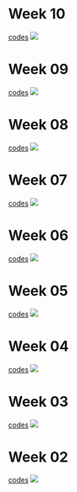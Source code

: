 # Week 10
[codes](https://github.com/ronycoelho/tidytuesday/blob/main/2022/codes/week_10/week_10.Rmd)
![](https://github.com/ronycoelho/tidytuesday/blob/main/2022/codes/week_10/week_10.png?raw=true)

# Week 09
[codes](https://github.com/ronycoelho/tidytuesday/blob/main/2022/codes/week_09/week_09.Rmd)
![](https://github.com/ronycoelho/tidytuesday/blob/main/2022/codes/week_09/week_09.png?raw=true)

# Week 08
[codes](https://github.com/ronycoelho/tidytuesday/blob/main/2022/codes/week_08/week_08.Rmd)
![](https://github.com/ronycoelho/tidytuesday/blob/main/2022/codes/week_08/week_08.png?raw=true)

# Week 07
[codes](https://github.com/ronycoelho/tidytuesday/blob/main/2022/codes/week_07/week_07.Rmd)
![](https://github.com/ronycoelho/tidytuesday/blob/main/2022/codes/week_07/week_07.png?raw=true)

# Week 06
[codes](https://github.com/ronycoelho/tidytuesday/blob/main/2022/codes/week_06/week_06.Rmd)
![](https://github.com/ronycoelho/tidytuesday/blob/main/2022/codes/week_06/week_06.png?raw=true)

# Week 05
[codes](https://github.com/ronycoelho/tidytuesday/blob/main/2022/codes/week_05/week_05.Rmd)
![](https://github.com/ronycoelho/tidytuesday/blob/main/2022/codes/week_05/week_05.png?raw=true)

# Week 04
[codes](https://github.com/ronycoelho/tidytuesday/blob/main/2022/codes/week_04/week_04.Rmd)
![](https://github.com/ronycoelho/tidytuesday/blob/main/2022/codes/week_04/week_04.png?raw=true)

# Week 03
[codes](https://github.com/ronycoelho/tidytuesday/blob/main/2022/codes/week_03/week_03.Rmd)
![](https://github.com/ronycoelho/tidytuesday/blob/main/2022/codes/week_03/week_03.png?raw=true)

# Week 02
[codes](https://github.com/ronycoelho/tidytuesday/blob/main/2022/codes/week_02/week_02.Rmd)
![](https://github.com/ronycoelho/tidytuesday/blob/main/2022/codes/week_02/week_02.png?raw=true)
